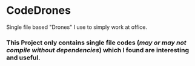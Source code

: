 # CodeDrones
Single file based "Drones" I use to simply work at office.

### This Project only contains single file codes (*may or may not compile without dependencies*) which I found are interesting and useful.

